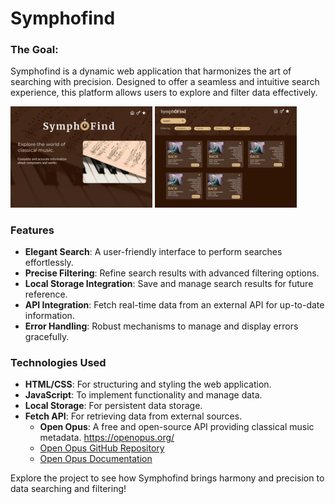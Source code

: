 # Symphofind

### The Goal:
Symphofind is a dynamic web application that harmonizes the art of searching with precision. Designed to offer a seamless and intuitive search experience, this platform allows users to explore and filter data effectively.

<img width="45%" alt="homepage mockup" src="design\mockups\desktop-homepage.png">
<img width="45%" alt="homepage mockup" src="design\mockups\desktop-all-music.png">


### Features
- **Elegant Search**: A user-friendly interface to perform searches effortlessly.
- **Precise Filtering**: Refine search results with advanced filtering options.
- **Local Storage Integration**: Save and manage search results for future reference.
- **API Integration**: Fetch real-time data from an external API for up-to-date information.
- **Error Handling**: Robust mechanisms to manage and display errors gracefully.

### Technologies Used
- **HTML/CSS**: For structuring and styling the web application.
- **JavaScript**: To implement functionality and manage data.
- **Local Storage**: For persistent data storage.
- **Fetch API**: For retrieving data from external sources.
  - **Open Opus**: A free and open-source API providing classical music metadata. https://openopus.org/
  - [Open Opus GitHub Repository](https://github.com/openopus-org/openopus_api)
  - [Open Opus Documentation](https://github.com/openopus-org/openopus_api/blob/master/USAGE.md)



Explore the project to see how Symphofind brings harmony and precision to data searching and filtering!
